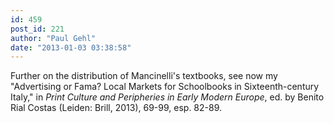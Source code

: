 ```yaml
---
id: 459
post_id: 221
author: "Paul Gehl"
date: "2013-01-03 03:38:58"
---
```

Further on the distribution of Mancinelli's textbooks, see now my "Advertising or Fama? Local Markets for Schoolbooks in Sixteenth-century Italy," in *Print Culture and Peripheries in Early Modern Europe*, ed. by Benito Rial Costas (Leiden: Brill, 2013), 69-99, esp. 82-89.
